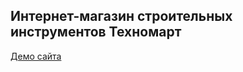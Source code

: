 <h2>Интернет-магазин строительных инструментов Техномарт</h2>
<a href="http://id-granik.github.io/technomart" target="_blank">Демо сайта</a>
